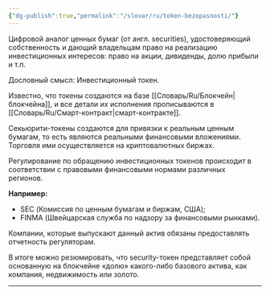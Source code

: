 ```yaml
---
{"dg-publish":true,"permalink":"/slovar/ru/token-bezopasnosti/"}
---
```



Цифровой аналог ценных бумаг (от англ. securities), удостоверяющий собственность и дающий владельцам право на реализацию инвестиционных интересов: право на акции, дивиденды, долю прибыли и т.п.

Дословный смысл: Инвестиционный токен.

Известно, что токены создаются на базе [[Словарь/Ru/Блокчейн\|блокчейна]], и все детали их исполнения прописываются в [[Словарь/Ru/Смарт-контракт\|смарт-контракте]].

Секьюрити-токены создаются для привязки к реальным ценным бумагам, то есть являются реальными финансовыми вложениями. Торговля ими осуществляется на криптовалютных биржах.

Регулирование по обращению инвестиционных токенов происходит в соответствии с правовыми финансовыми нормами различных регионов.

**Например:**

* SEC (Комиссия по ценным бумагам и биржам, США);
* FINMA (Швейцарская служба по надзору за финансовыми рынками).

Компании, которые выпускают данный актив обязаны предоставлять отчетность регуляторам.

В итоге можно резюмировать, что security-токен представляет собой основанную на блокчейне «долю» какого-либо базового актива, как компания, недвижимость или золото.

---
